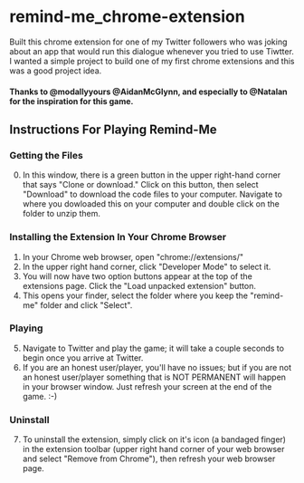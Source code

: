 # remind-me_chrome-extension

Built this chrome extension for one of my Twitter followers who was joking about an app that would run this dialogue whenever you tried to use Tiwtter.
I wanted a simple project to build one of my first chrome extensions and this was a good project idea. 

#### Thanks to @modallyyours @AidanMcGlynn, and especially to @Natalan for the inspiration for this game.

## Instructions For Playing Remind-Me

### Getting the Files
0. In this window, there is a green button in the upper right-hand corner that says "Clone or download." Click on this button, then select "Download" to download the code files to your computer. Navigate to where you dowloaded this on your computer and double click on the folder to unzip them. 

### Installing the Extension In Your Chrome Browser
1. In your Chrome web browser, open "chrome://extensions/"
2. In the upper right hand corner, click "Developer Mode" to select it.
3. You will now have two option buttons appear at the top of the extensions page. Click the "Load unpacked extension" button.
4. This opens your finder, select the folder where you keep the "remind-me" folder and click "Select".

### Playing
5. Navigate to Twitter and play the game; it will take a couple seconds to begin once you arrive at Twitter.
6. If you are an honest user/player, you'll have no issues; but if you are not an honest user/player something that is NOT PERMANENT will happen in your browser window. Just refresh your screen at the end of the game. :-)

### Uninstall 
7. To uninstall the extension, simply click on it's icon (a bandaged finger) in the extension toolbar (upper right hand corner of your web browser and select "Remove from Chrome"), then refresh your web browser page.
